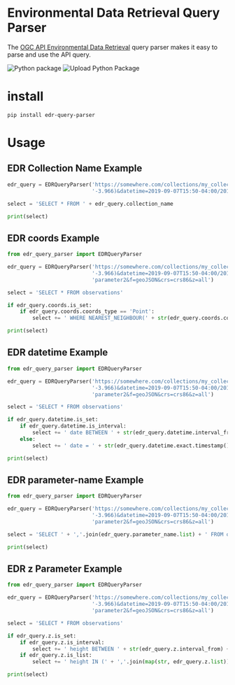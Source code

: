 # Environmental Data Retrieval Query Parser
The [OGC API Environmental Data Retrieval](https://github.com/opengeospatial/ogcapi-environmental-data-retrieval) query parser makes it easy to parse and use the API query.

![Python package](https://github.com/r0w4n/edr_query_parser/workflows/Python%20package/badge.svg?branch=main)
![Upload Python Package](https://github.com/r0w4n/edr_query_parser/workflows/Upload%20Python%20Package/badge.svg)

# install
```shell
pip install edr-query-parser
```

# Usage

## EDR Collection Name Example
```python
edr_query = EDRQueryParser('https://somewhere.com/collections/my_collection/position?parameter-name=param1,param2&coords=POINT(57.819 '
                           '-3.966)&datetime=2019-09-07T15:50-04:00/2019-09-07T15:50-05:00&f=geoJSON&crs=crs86&z=500/400')

select = 'SELECT * FROM ' + edr_query.collection_name

print(select)
```

## EDR coords Example
```python
from edr_query_parser import EDRQueryParser

edr_query = EDRQueryParser('https://somewhere.com/collections/my_collection/position?coords=POINT(57.819 '
                           '-3.966)&datetime=2019-09-07T15:50-04:00/2019-09-07T15:50-05:00&parameter-name=parameter1,'
                           'parameter2&f=geoJSON&crs=crs86&z=all')

select = 'SELECT * FROM observations'

if edr_query.coords.is_set:
    if edr_query.coords.coords_type == 'Point':
        select += ' WHERE NEAREST_NEIGHBOUR(' + str(edr_query.coords.coordinates[0]) + ',' + str(edr_query.coords.coordinates[0]) + ')'

print(select)
```

## EDR datetime Example
```python
from edr_query_parser import EDRQueryParser

edr_query = EDRQueryParser('https://somewhere.com/collections/my_collection/position?coords=POINT(57.819 '
                           '-3.966)&datetime=2019-09-07T15:50-04:00/2019-09-07T15:50-05:00&parameter-name=parameter1,'
                           'parameter2&f=geoJSON&crs=crs86&z=all')

select = 'SELECT * FROM observations'

if edr_query.datetime.is_set:
    if edr_query.datetime.is_interval:
        select += ' date BETWEEN ' + str(edr_query.datetime.interval_from.timestamp()) + ' AND ' + str(edr_query.datetime.interval_to.timestamp())
    else:
        select += ' date = ' + str(edr_query.datetime.exact.timestamp()) + ')'

print(select)
```

## EDR parameter-name Example
```python
from edr_query_parser import EDRQueryParser

edr_query = EDRQueryParser('https://somewhere.com/collections/my_collection/position?coords=POINT(57.819 '
                           '-3.966)&datetime=2019-09-07T15:50-04:00/2019-09-07T15:50-05:00&parameter-name=parameter1,'
                           'parameter2&f=geoJSON&crs=crs86&z=all')

select = 'SELECT ' + ','.join(edr_query.parameter_name.list) + ' FROM observations'

print(select)
```

## EDR z Parameter Example
```python
from edr_query_parser import EDRQueryParser

edr_query = EDRQueryParser('https://somewhere.com/collections/my_collection/position?coords=POINT(57.819 '
                           '-3.966)&datetime=2019-09-07T15:50-04:00/2019-09-07T15:50-05:00&parameter-name=parameter1,'
                           'parameter2&f=geoJSON&crs=crs86&z=all')

select = 'SELECT * FROM observations'

if edr_query.z.is_set:
    if edr_query.z.is_interval:
        select += ' height BETWEEN ' + str(edr_query.z.interval_from) + ' AND ' + str(edr_query.z.interval_to)
    if edr_query.z.is_list:
        select += ' height IN (' + ','.join(map(str, edr_query.z.list)) + ')'

print(select)
```
